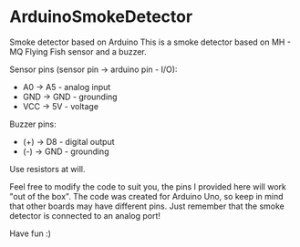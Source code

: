 # ArduinoSmokeDetector
Smoke detector based on Arduino
This is a smoke detector based on MH - MQ Flying Fish sensor and a buzzer.

Sensor pins (sensor pin -> arduino pin - I/O):
  - A0 -> A5 - analog input
  - GND -> GND - grounding
  - VCC -> 5V - voltage

Buzzer pins:
  - (+) -> D8 - digital output
  - (-) -> GND - grounding
  
Use resistors at will.

Feel free to modify the code to suit you, the pins I provided here will work "out of the box". The code was created for Arduino Uno, so keep in mind that other boards may have different pins. Just remember that the smoke detector is connected to an analog port!

Have fun :)

